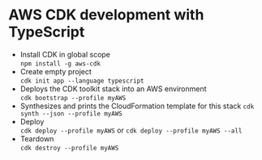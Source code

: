 # AWS CDK development with TypeScript

* Install CDK in global scope  
  `npm install -g aws-cdk`
* Create empty project  
  `cdk init app --language typescript`
* Deploys the CDK toolkit stack into an AWS environment  
  `cdk bootstrap --profile myAWS`
* Synthesizes and prints the CloudFormation template for this stack
  `cdk synth --json --profile myAWS`
* Deploy  
  `cdk deploy --profile myAWS` or `cdk deploy --profile myAWS --all`
* Teardown  
  `cdk destroy --profile myAWS`